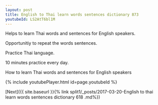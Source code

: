 ```yaml
---
layout: post
title: English to Thai learn words sentences dictionary 873 
youtubeId: LS2AtT6bl1M
---
```

 
 
Helps to learn Thai words and sentences for English speakers.

Opportunitiy to repeat the words sentences. 

Practice Thai language. 
 
10 minutes practice every day. 
 
How to learn Thai words and sentences for English speakers 
 
{% include youtubePlayer.html id=page.youtubeId %}
 
 
[Next]({{ site.baseurl }}{% link  split1/_posts/2017-03-20-English to thai learn words sentences dictionary 618 .md%})
 
